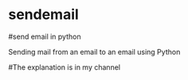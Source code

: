 # sendemail

#send email in python

Sending mail from an email to an email using Python

#The explanation is in my channel

